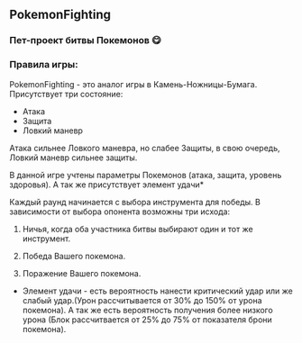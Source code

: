 ## PokemonFighting

### Пет-проект битвы Покемонов 😋

### Правила игры:
<p>PokemonFighting - это аналог игры в Камень-Ножницы-Бумага. Присутствует три состояние:</p>
<ul>
  <li>Атака</li>
  <li>Защита</li>
   <li>Ловкий маневр</li>
</ul>

<p>Атака сильнее Ловкого маневра, но слабее Защиты, в свою очередь, Ловкий маневр сильнее защиты.</p>

В данной игре учтены параметры Покемонов (атака, защита, уровень здоровья). А так же присутствует элемент удачи*

Каждый раунд начинается с выбора инструмента для победы. В зависимости от выбора опонента возможны три исхода:

1. Ничья, когда оба участника битвы выбирают один и тот же инструмент.

2. Победа Вашего покемона.

3. Поражение Вашего покемона.

* Элемент удачи - есть вероятность нанести критический удар или же слабый удар.(Урон рассчитывается от 30% до 150% от урона покемона). А так же есть вероятность получения более низкого урона (Блок рассчитвается от 25% до 75% от показателя брони покемона).
